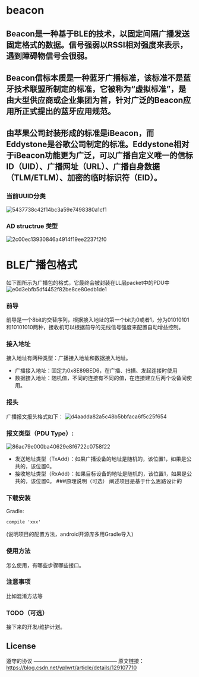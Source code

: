 # beacon

Beacon是一种基于BLE的技术，以固定间隔广播发送固定格式的数据。信号强弱以RSSI相对强度来表示，遇到障碍物信号会很弱。
---
Beacon信标本质是一种蓝牙广播标准，该标准不是蓝牙技术联盟所制定的标准，它被称为“虚拟标准”，是由大型供应商或企业集团为首，针对广泛的Beacon应用所正式提出的蓝牙应用规范。
---
由苹果公司封装形成的标准是iBeacon，而Eddystone是谷歌公司制定的标准。Eddystone相对于iBeacon功能更为广泛，可以广播自定义唯一的信标ID（UID）、广播网址（URL）、广播自身数据（TLM/ETLM）、加密的临时标识符（EID）。
----



### 当前UUID分类
![5437738c42f14bc3a59e7498380a1cf1](https://github.com/StephenGu010/beacon/assets/105930694/f129b1e4-d78a-4f35-a879-4dc420af0128)

### AD structrue 类型
![2c00ec13930846a4914f19ee2237f2f0](https://github.com/StephenGu010/beacon/assets/105930694/62982957-820e-475b-b655-658eadd00db8)


# BLE广播包格式
如下图所示为广播包的格式，它最终会被封装在LL层packet中的PDU中
![e0d3ebfb5df4452f82be8ce80edb1de1](https://github.com/StephenGu010/beacon/assets/105930694/77ff1b4d-4696-4a77-8631-bd45b91386ca)

### 前导
前导是一个8bit的交替序列，根据接入地址的第一个bit为0或者1，分为01010101和10101010两种，接收机可以根据前导的无线信号强度来配置自动增益控制。

### 接入地址
接入地址有两种类型：广播接入地址和数据接入地址。

- 广播接入地址：固定为0x8E89BED6，在广播、扫描、发起连接时使用
- 数据接入地址：随机值，不同的连接有不同的值，在连接建立后两个设备间使用。
### 报头
广播报文报头格式如下：
![d4aadda82a5c48b5bbfaca6f5c25f654](https://github.com/StephenGu010/beacon/assets/105930694/ec7c3d13-2b55-455c-b65d-c27f86628d94)

### 报文类型（PDU Type）:  
![86ac79e000ba40629e8f6722c0758f22](https://github.com/StephenGu010/beacon/assets/105930694/cb2a8ed6-d9c9-4e61-9bb4-39d1254918a0)

- 发送地址类型（TxAdd）：如果广播设备的地址是随机的，该位置1，如果是公共的，该位置0。
- 接收地址类型（RxAdd）：如果目标设备的地址是随机的，该位置1，如果是公共的，该位置0。
###原理说明（可选）
阐述项目是基于什么思路设计的


### 下载安装
Gradle:  
``` xml
compile 'xxx'
```
(说明项目的配置方法，android开源库多用Gradle导入)

### 使用方法
怎么使用，有哪些步骤哪些接口。

### 注意事项
比如混淆方法等

### TODO（可选）
接下来的开发/维护计划。

## License
遵守的协议
————————————————
原文链接：https://blog.csdn.net/yplwrt/article/details/129107710

